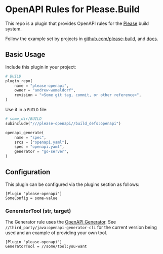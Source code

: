 # OpenAPI Rules for Please.Build

This repo is a plugin that provides OpenAPI rules for the
[Please](https://please.build) build system.

Follow the example set by projects in
[github.com/please-build](https://github.com/please-build), and
[docs](https://please.build/config.html#plugindefinition).

## Basic Usage

Include this plugin in your project:

```python
# BUILD
plugin_repo(
    name = "please-openapi",
    owner = "andrew-womeldorf",
    revision = "<Some git tag, commit, or other reference>",
)
```

Use it in a `BUILD` file:

```python
# some_dir/BUILD
subinclude("///please-openapi//build_defs:openapi")

openapi_generate(
    name = "spec",
    srcs = ["openapi.yaml"],
    spec = "openapi.yaml",
    generator = "go-server",
)
```

## Configuration

This plugin can be configured via the plugins section as follows:

```
[Plugin "please-openapi"]
SomeConfig = some-value
```

### GeneratorTool (str, target)

The Generator rule uses the [OpenAPI
Generator](https://openapi-generator.tech/). See
`//third_party/java:openapi-generator-cli` for the current version being used
and an example of providing your own tool.

```
[Plugin "please-openapi"]
GeneratorTool = //some/tool:you-want
```
